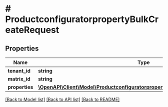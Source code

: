 # # ProductconfiguratorpropertyBulkCreateRequest

## Properties

Name | Type | Description | Notes
------------ | ------------- | ------------- | -------------
**tenant_id** | **string** |  | [optional]
**matrix_id** | **string** |  | [optional]
**properties** | [**\OpenAPI\Client\Model\ProductconfiguratorpropertyBulkCreateRequestCreateEntity[]**](ProductconfiguratorpropertyBulkCreateRequestCreateEntity.md) |  | [optional]

[[Back to Model list]](../../README.md#models) [[Back to API list]](../../README.md#endpoints) [[Back to README]](../../README.md)
